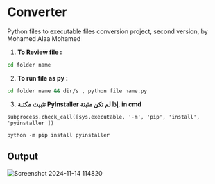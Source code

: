 # Converter
Python files to executable files conversion project, second version, by Mohamed Alaa Mohamed

1. **To Review file :**
 ```bash
cd folder name
   ```
2. **To run file as py :**
```bash
cd folder name && dir/s , python file name.py
   ```
3. **تثبيت مكتبة PyInstaller إذا لم تكن مثبتة. in cmd**
```
subprocess.check_call([sys.executable, '-m', 'pip', 'install', 'pyinstaller'])
```
```
python -m pip install pyinstaller
```

## Output
![Screenshot 2024-11-14 114820](https://github.com/user-attachments/assets/61a807c4-ee18-4144-bffb-f492e75e1794)



